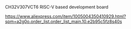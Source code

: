 CH32V307VCT6 RISC-V based development board

https://www.aliexpress.com/item/1005004350410929.html?spm=a2g0o.order_list.order_list_main.10.e2b95c5fz8s40s
